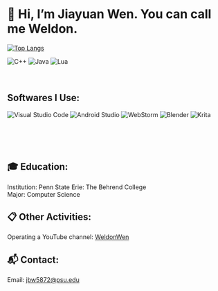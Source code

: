 # 👋 Hi, I’m Jiayuan Wen. You can call me Weldon.

[![Top Langs](https://github-readme-stats.vercel.app/api/top-langs/?username=JiayuanWen&layout=compact)](https://github.com/JiayuanWen/github-readme-stats)

![C++](https://img.shields.io/badge/c++-%2300599C.svg?style=for-the-badge&logo=c%2B%2B&logoColor=white)
![Java](https://img.shields.io/badge/java-%23ED8B00.svg?style=for-the-badge&logo=java&logoColor=white)
![Lua](https://img.shields.io/badge/lua-%232C2D72.svg?style=for-the-badge&logo=lua&logoColor=white)
<br>
<br>
<br>
## Softwares I Use:
![Visual Studio Code](https://img.shields.io/badge/Visual%20Studio%20Code-0078d7.svg?style=for-the-badge&logo=visual-studio-code&logoColor=white)
![Android Studio](https://img.shields.io/badge/Android%20Studio-3DDC84.svg?style=for-the-badge&logo=android-studio&logoColor=white) 
![WebStorm](https://img.shields.io/badge/webstorm-143?style=for-the-badge&logo=webstorm&logoColor=white&color=black)
![Blender](https://img.shields.io/badge/blender-%23F5792A.svg?style=for-the-badge&logo=blender&logoColor=white)
![Krita](https://img.shields.io/badge/Krita-203759?style=for-the-badge&logo=krita&logoColor=EEF37B) 
<br>
<br>
<br>
<br>
<br>
## 🎓 Education:
Institution: Penn State Erie: The Behrend College \
Major: Computer Science

## 📋 Other Activities:
Operating a YouTube channel: [WeldonWen](https://www.youtube.com/channel/UC7rTMZwC9A6eCrs2vub4bng)

## 📬 Contact:
Email: [jbw5872@psu.edu](mailto:jbw5872@psu.edu)
